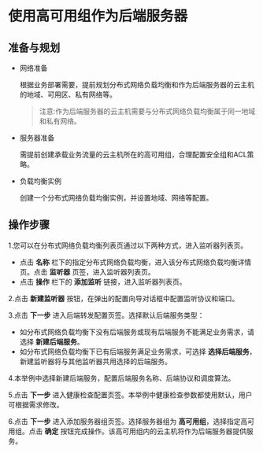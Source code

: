 # 使用高可用组作为后端服务器
## 准备与规划
- 网络准备

  根据业务部署需要，提前规划分布式网络负载均衡和作为后端服务器的云主机的地域、可用区、私有网络等。
  
   > 注意:作为后端服务器的云主机需要与分布式网络负载均衡属于同一地域和私有网络。
    
- 服务器准备

  需提前创建承载业务流量的云主机所在的高可用组，合理配置安全组和ACL策略。
  
- 负载均衡实例

  创建一个分布式网络负载均衡实例，并设置地域、网络等配置。
## 操作步骤
1.您可以在分布式网络负载均衡列表页通过以下两种方式，进入监听器列表页。

   - 点击 **名称**  栏下的指定分布式网络负载均衡，进入该分布式网络负载均衡详情页。点击 **监听器** 页签，进入监听器列表页。
   - 点击 **操作** 栏下的 **添加监听** 链接，进入监听器列表页。
   
2.点击 **新建监听器** 按钮，在弹出的配置向导对话框中配置监听协议和端口。

3.点击 **下一步** 进入后端转发配置页签。选择默认后端服务类型：

   - 如分布式网络负载均衡下没有后端服务或现有后端服务不能满足业务需求，请选择 **新建后端服务**。
   - 如分布式网络负载均衡下已有后端服务满足业务需求，可选择 **选择后端服务**，新建监听器将与其他监听器共用选择的后端服务。

4.本举例中选择新建后端服务，配置后端服务名称、后端协议和调度算法。

5.点击 **下一步** 进入健康检查配置页签。本举例中健康检查参数都使用默认，用户可根据需求修改。

6.点击 **下一步** 进入添加服务器组页签。选择服务器组为 **高可用组**，选择指定高可用组。点击 **确定** 按钮完成操作。该高可用组内的云主机将作为后端服务器提供服务。
